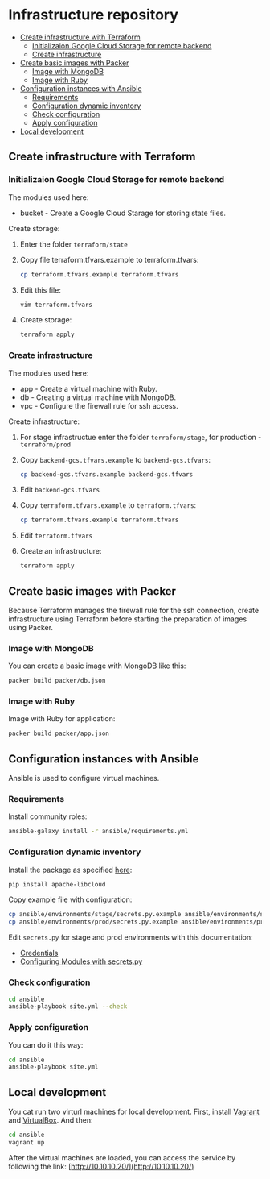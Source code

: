 # Infrastructure repository

* [Create infrastructure with Terraform](#create-infrastructure-with-terraform)
  * [Initializaion Google Cloud Storage for remote backend](#initializaion-google-cloud-storage-for-remote-backend)
  * [Create infrastructure](#create-infrastructure)
* [Create basic images with Packer](#create-basic-images-with-packer)
  * [Image with MongoDB](#image-with-mongodb)
  * [Image with Ruby](#image-with-ruby)
* [Configuration instances with Ansible](#configuration-instances-with-ansible)
  * [Requirements](#requirements)
  * [Configuration dynamic inventory](#configuration-dynamic-inventory)
  * [Check configuration](#check-configuration)
  * [Apply configuration](#apply-configuration)
* [Local development](#local-development)

## Create infrastructure with Terraform

### Initializaion Google Cloud Storage for remote backend

The modules used here:

* bucket - Create a Google Cloud Starage for storing state files.

Create storage:

1. Enter the folder `terraform/state`

2. Copy file terraform.tfvars.example to terraform.tfvars:

   ```bash
   cp terraform.tfvars.example terraform.tfvars
   ```

3. Edit this file:

   ```bash
   vim terraform.tfvars
   ```

4. Create storage:

   ```bash
   terraform apply
   ```

### Create infrastructure

The modules used here:

* app - Create a virtual machine with Ruby.
* db  - Creating a virtual machine with MongoDB.
* vpc - Configure the firewall rule for ssh access.

Create infrastructure:

1. For stage infrastructue enter the folder `terraform/stage`, for production - `terraform/prod`

2. Copy `backend-gcs.tfvars.example` to `backend-gcs.tfvars`:

   ```bash
   cp backend-gcs.tfvars.example backend-gcs.tfvars
   ```

3. Edit `backend-gcs.tfvars`

4. Copy `terraform.tfvars.example` to `terraform.tfvars`:

   ```bash
   cp terraform.tfvars.example terraform.tfvars
   ```

5. Edit `terraform.tfvars`

6. Create an infrastructure:

   ```bash
   terraform apply
   ```

## Create basic images with Packer

Because Terraform manages the firewall rule for the ssh connection, create
infrastructure using Terraform before starting the preparation of images using Packer.

### Image with MongoDB

You can create a basic image with MongoDB like this:

```bash
packer build packer/db.json
```

### Image with Ruby

Image with Ruby for application:

```bash
packer build packer/app.json
```

## Configuration instances with Ansible

Ansible is used to configure virtual machines.

### Requirements

Install community roles:

```bash
ansible-galaxy install -r ansible/requirements.yml
```

### Configuration dynamic inventory

Install the package as specified [here](http://docs.ansible.com/ansible/latest/guide_gce.html#introduction):

```bash
pip install apache-libcloud
```

Copy example file with configuration:

```bash
cp ansible/environments/stage/secrets.py.example ansible/environments/stage/secrets.py
cp ansible/environments/prod/secrets.py.example ansible/environments/prod/secrets.py
```

Edit `secrets.py` for stage and prod environments with this documentation:

* [Credentials](http://docs.ansible.com/ansible/latest/guide_gce.html#credentials)
* [Configuring Modules with secrets.py](http://docs.ansible.com/ansible/latest/guide_gce.html#configuring-modules-with-secrets-py)

### Check configuration

```bash
cd ansible
ansible-playbook site.yml --check
```

### Apply configuration

You can do it this way:

```bash
cd ansible
ansible-playbook site.yml
```

## Local development

You cat run two virturl machines for local development.
First, install [Vagrant](https://www.vagrantup.com/docs/installation/) and [VirtualBox](https://www.virtualbox.org/wiki/Downloads).
And then:

```bash
cd ansible
vagrant up
```

After the virtual machines are loaded, you can access the service by following the link: [http://10.10.10.20/](http://10.10.10.20/)
